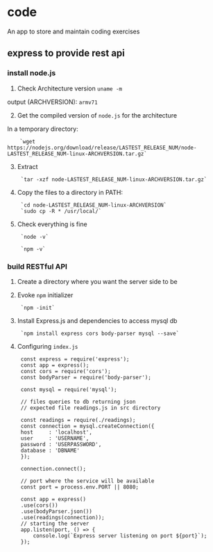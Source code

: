 # code
An app to store and maintain coding exercises

## express to provide rest api

### install node.js

1. Check Architecture version
        `uname -m`

output (ARCHVERSION): `armv71`

2. Get the compiled version of `node.js` for the architecture

In a temporary directory:

        `wget https://nodejs.org/download/release/LASTEST_RELEASE_NUM/node-LASTEST_RELEASE_NUM-linux-ARCHVERSION.tar.gz`

3. Extract

        `tar -xzf node-LASTEST_RELEASE_NUM-linux-ARCHVERSION.tar.gz`

4. Copy the files to a directory in PATH:

        `cd node-LASTEST_RELEASE_NUM-linux-ARCHVERSION`
        `sudo cp -R * /usr/local/`

5. Check everything is fine

        `node -v`

        `npm -v`

### build RESTful API

1. Create a directory where you want the server side to be

2. Evoke `npm` initializer

        `npm -init`

3. Install Express.js and dependencies to access mysql db

        `npm install express cors body-parser mysql --save`

4. Configuring `index.js`
	
		const express = require('express');
		const app = express();
		const cors = require('cors');
		const bodyParser = require('body-parser');
		
		const mysql = require('mysql');
		
		// files queries to db returning json
    	// expected file readings.js in src directory
		
		const readings = require(./readings);
		const connection = mysql.createConnection({
	    host     : 'localhost',
	    user     : 'USERNAME',
	    password : 'USERPASSWORD',
	    database : 'DBNAME'
		});
		
		connection.connect();
		
		// port where the service will be available 
		const port = process.env.PORT || 8080;
		
		const app = express()
		.use(cors())
		.use(bodyParser.json())
		.use(readings(connection));
		// starting the server
		app.listen(port, () => {
			console.log(`Express server listening on port ${port}`);
		});

